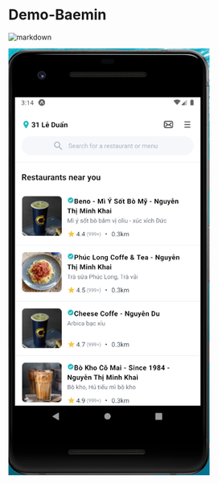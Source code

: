 # Demo-Baemin

![markdown](https://images.viblo.asia/518eea86-f0bd-45c9-bf38-d5cb119e947d.png)

![image info](./src/assets/DemoBaemin.PNG)
